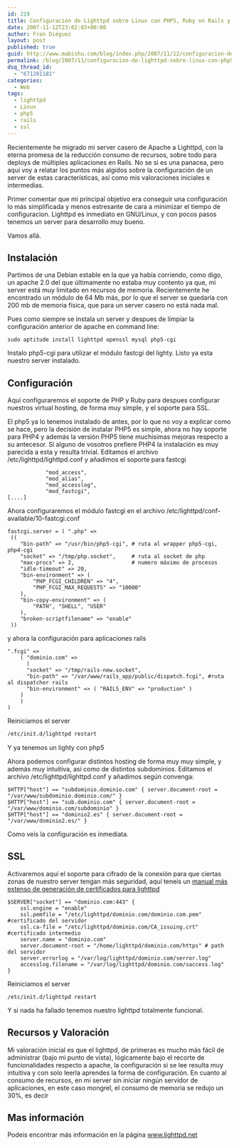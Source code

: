 ```yaml
---
id: 219
title: Configuración de Lighttpd sobre Linux con PHP5, Ruby on Rails y SSL
date: 2007-11-12T23:02:03+00:00
author: Fran Diéguez
layout: post
published: true
guid: http://www.mabishu.com/blog/index.php/2007/11/12/configuracion-de-lighttpd-sobre-linux-con-php5-ruby-on-rails-y-ssl/
permalink: /blog/2007/11/configuracion-de-lighttpd-sobre-linux-con-php5-ruby-on-rails-y-ssl/
dsq_thread_id:
  - "671201181"
categories:
  - Web
tags:
  - lighttpd
  - Linux
  - php5
  - rails
  - ssl
---
```

Recientemente he migrado mi server casero de Apache a Lighttpd, con la eterna promesa de la reducción consumo de recursos, sobre todo para deploys de múltiples aplicaciones en Rails. No se si es una panacea, pero aquí voy a relatar los puntos más algidos sobre la configuración de un server de estas características, así como mis valoraciones iniciales e intermedias.

Primer comentar que mi principal objetivo era conseguir una configuración lo más simplificada y menos estresante de cara a minimizar el tiempo de configuracion. Lighttpd es inmediato en GNU/Linux, y con pocos pasos tenemos un server para desarrollo muy bueno.

Vamos allá.<!--more-->
## Instalación
Partimos de una Debian estable en la que ya había corriendo, como digo, un apache 2.0 del que últimamente no estaba muy contento ya que, mi server está muy limitado en recursos de memoria. Recientemente he encontrado un módulo de 64 Mb más, por lo que el server se quedaría con 200 mb de memoria física, que para un server casero no está nada mal.

Pues como siempre se instala un server y despues de limpiar la configuración anterior de apache en command line:

```
sudo aptitude install lighttpd openssl mysql php5-cgi
```

Instalo php5-cgi para utilizar el módulo fastcgi del lighty. Listo ya esta nuestro server instalado.
## Configuración
Aquí configuraremos el soporte de PHP y Ruby para despues configurar nuestros virtual hosting, de forma muy simple, y el soporte para SSL.

El php5 ya lo tenemos instalado de antes, por lo que no voy a explicar como se hace, pero la decisión de instalar PHP5 es simple, ahora no hay soporte para PHP4 y además la versión PHP5 tiene muchisimas mejoras respecto a su antecesor. Si alguno de vosotros prefiere PHP4 la instalación es muy parecida a esta y resulta trivial.
Editamos el archivo /etc/lighttpd/lighttpd.conf y añadimos el soporte para fastcgi
```server.modules = (
            "mod_access",
            "mod_alias",
            "mod_accesslog",
            "mod_fastcgi",
[....]
```

Ahora configuraremos el módulo fastcgi en el archivo /etc/lighttpd/conf-available/10-fastcgi.conf

```
fastcgi.server = ( ".php" =>
 ((
 	"bin-path" => "/usr/bin/php5-cgi", # ruta al wrapper php5-cgi, php4-cgi
 	"socket" => "/tmp/php.socket",     # ruta al socket de php
 	"max-procs" => 2,				   # numero máximo de procesos
 	"idle-timeout" => 20,
 	"bin-environment" => (
 		"PHP_FCGI_CHILDREN" => "4",
 		"PHP_FCGI_MAX_REQUESTS" => "10000"
 	),
 	"bin-copy-environment" => (
 		"PATH", "SHELL", "USER"
 	),
 	"broken-scriptfilename" => "enable"
 ))
```

y ahora la configuración para aplicaciones rails

```
".fcgi" =>
	( "dominio.com" =>
	  (
      "socket" => "/tmp/rails-new.socket",
      "bin-path" => "/var/www/rails_app/public/dispatch.fcgi", #ruta al dispatcher rails
      "bin-environment" => ( "RAILS_ENV" => "production" )
    )
	)
)
```

Reiniciamos el server

```bash
/etc/init.d/lighttpd restart
```

Y ya tenemos un lighty con php5

Ahora podemos configurar distintos hosting de forma muy muy simple, y además muy intuitiva, así como de distintos subdominios. Editamos el archivo /etc/lighttpd/lighttpd.conf y añadimos según convenga:

```
$HTTP["host"] == "subdominio.dominio.com" { server.document-root = "/var/www/subdominio.dominio.com/" }
$HTTP["host"] == "sub.dominio.com" { server.document-root = "/var/www/dominio.com/subdominio" }
$HTTP["host"] == "dominio2.es" { server.document-root = "/var/www/dominio2.es/" }
```

Como veis la configuración es inmediata.

## SSL

Activaremos aquí el soporte para cifrado de la conexión para que ciertas zonas de nuestro server tengan más seguridad, aquí teneis un <a title="Manual configuración y generación de certificados SSL en Lighttpd" href="http://www.varlogarthas.net/blog/2007/03/installing-a-godaddy-ssl-certi.html">manual más extenso de generación de certificados para lighttpd</a>
```
$SERVER["socket"] == "dominio.com:443" {
	ssl.engine = "enable"
	ssl.pemfile = "/etc/lighttpd/dominio.com/dominio.com.pem" #certificado del servidor
	ssl.ca-file = "/etc/lighttpd/dominio.com/CA_issuing.crt" #certificado intermedio
	server.name = "dominio.com"
	server.document-root = "/home/lighttpd/dominio.com/https" # path del servidor
	server.errorlog = "/var/log/lighttpd/dominio.com/serror.log"
	accesslog.filename = "/var/log/lighttpd/dominio.com/saccess.log"
}
```

Reiniciamos el server
```
/etc/init.d/lighttpd restart
```
Y si nada ha fallado tenemos nuestro lighttpd totalmente funcional.

## Recursos y Valoración
Mi valoración inicial es que el lighttpd, de primeras es mucho más fácil de administrar (bajo mi punto de vista), lógicamente bajo el recorte de funcionalidades respecto a apache, la configuración si se lee resulta muy intuitiva y con solo leerla aprendes la forma de configuración.
En cuanto al consumo de recursos, en mi server sin iniciar ningún servidor de aplicaciones, en este caso mongrel, el consumo de memoria se redujo un 30%, es decir

## Mas información
Podeis encontrar más información en la página <a title="Página oficial del servidor lighttpd" href="www.lighttpd.net">www.lighttpd.net</a>